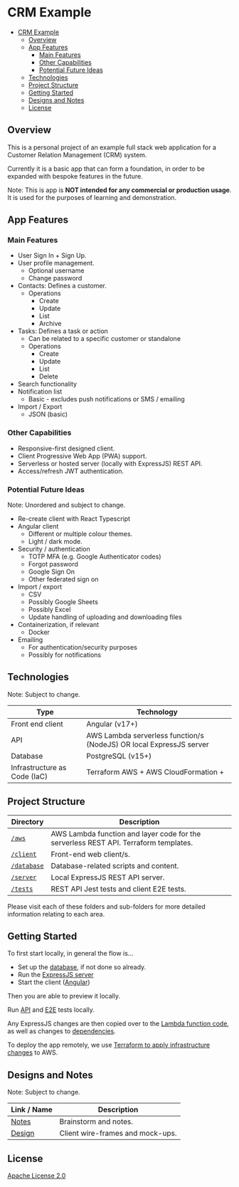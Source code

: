 # CRM Example
- [CRM Example](#crm-example)
  - [Overview](#overview)
  - [App Features](#app-features)
    - [Main Features](#main-features)
    - [Other Capabilities](#other-capabilities)
    - [Potential Future Ideas](#potential-future-ideas)
  - [Technologies](#technologies)
  - [Project Structure](#project-structure)
  - [Getting Started](#getting-started)
  - [Designs and Notes](#designs-and-notes)
  - [License](#license)

## Overview

This is a personal project of an example full stack web application for a Customer Relation Management (CRM) system.

Currently it is a basic app that can form a foundation, in order to be expanded with bespoke features in the future.

Note: This is app is **NOT intended for any commercial or production usage**. It is used for the purposes of learning and demonstration.

## App Features

### Main Features

* User Sign In + Sign Up.
* User profile management.
  * Optional username
  * Change password
* Contacts: Defines a customer.
  * Operations
    * Create
    * Update
    * List
    * Archive
* Tasks: Defines a task or action
  * Can be related to a specific customer or standalone
  * Operations
    * Create
    * Update
    * List
    * Delete
* Search functionality
* Notification list
  * Basic - excludes push notifications or SMS / emailing
* Import / Export
  * JSON (basic)

### Other Capabilities

* Responsive-first designed client.
* Client Progressive Web App (PWA) support.
* Serverless or hosted server (locally with ExpressJS) REST API.
* Access/refresh JWT authentication.

### Potential Future Ideas

Note: Unordered and subject to change.

* Re-create client with React Typescript
* Angular client
  * Different or multiple colour themes.
  * Light / dark mode.
* Security / authentication
  * TOTP MFA (e.g. Google Authenticator codes)
  * Forgot password
  * Google Sign On
  * Other federated sign on
* Import / export
  * CSV
  * Possibly Google Sheets
  * Possibly Excel
  * Update handling of uploading and downloading files
* Containerization, if relevant
  * Docker
* Emailing
  * For authentication/security purposes
  * Possibly for notifications

## Technologies

Note: Subject to change.

|Type|Technology|
|-|-|
|Front end client|Angular (v17+) |
|API|AWS Lambda serverless function/s (NodeJS) OR local ExpressJS server|
|Database|PostgreSQL (v15+)|
|Infrastructure as Code (IaC)|Terraform AWS + AWS CloudFormation + |

## Project Structure

|Directory|Description|
|-|-|
|[`/aws`](./aws)|AWS Lambda function and layer code for the serverless REST API. Terraform templates.|
|[`/client`](./client)|Front-end web client/s.|
|[`/database`](./database)|Database-related scripts and content.|
|[`/server`](./server)|Local ExpressJS REST API server.|
|[`/tests`](./tests)|REST API Jest tests and client E2E tests.|

Please visit each of these folders and sub-folders for more detailed information relating to each area.

## Getting Started

To first start locally, in general the flow is...
* Set up the [database](./database/), if not done so already.
* Run the [ExpressJS server](./server/crm-example-local-server/)
* Start the client ([Angular](./client/crm-example-client-angular/))

Then you are able to preview it locally.

Run [API](./tests/server/server-tests/) and [E2E](./tests/client/cypress-e2e/) tests locally.

Any ExpressJS changes are then copied over to the [Lambda function code](./aws/lambda/crm-example-api/), as well as changes to [dependencies](./aws/lambda/crm-example-api-layer/nodejs/package.json).

To deploy the app remotely, we use [Terraform to apply infrastructure changes](./aws/terraform-aws/) to AWS.



## Designs and Notes

Note: Subject to change.

|Link / Name|Description|
|-|-|
|[Notes](https://www.figma.com/file/D4Q9uuKSWaGFLSgh7eXmPD/CRM-Example---notes?type=whiteboard&t=HcI9SPQJdtQv7Jz2-6)|Brainstorm and notes.|
|[Design](https://www.figma.com/file/6oPU72SRXNy7JrbokFhOH2/CRM-Example---Design?type=design&t=HcI9SPQJdtQv7Jz2-6)| Client wire-frames and mock-ups.|

## License

[Apache License 2.0](LICENSE)
